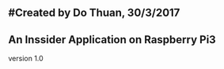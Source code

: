 #Created by Do Thuan, 30/3/2017
------------------------------------------
An Inssider Application on Raspberry Pi3
------------------------------------------

version 1.0
